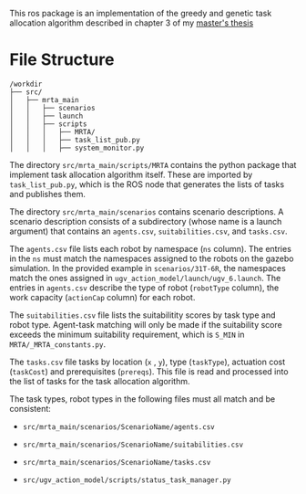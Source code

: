 This ros package is an implementation of the greedy and genetic task allocation algorithm described in chapter 3 of my [master's thesis](https://github.com/albud187/optimized_task_coord/blob/main/.thesis/Budiman_Alfa_2023_Thesis.pdf)


# File Structure
```
/workdir
├── src/
│   ├── mrta_main
│   │   ├── scenarios
│   │   ├── launch
│   │   ├── scripts
│   │   │   ├── MRTA/
│   │   │   ├── task_list_pub.py
│   │   │   ├── system_monitor.py
```

The directory `src/mrta_main/scripts/MRTA` contains the python package that implement task allocation algorithm itself. These are imported by `task_list_pub.py`, which is the ROS node that generates the lists of tasks and publishes them.

The directory `src/mrta_main/scenarios` contains scenario descriptions. A scenario description consists of a subdirectory (whose name is a launch argument) that contains an `agents.csv`, `suitabilities.csv`, and `tasks.csv`.

The  `agents.csv` file lists each robot by namespace (`ns` column). The entries in the `ns` must match the namespaces assigned to the robots on the gazebo simulation. In the provided example in `scenarios/31T-6R`, the namespaces match the ones assigned in `ugv_action_model/launch/ugv_6.launch`. The entries in `agents.csv` describe the type of robot (`robotType` column), the work capacity (`actionCap` column) for each robot.

The `suitabilities.csv` file lists the suitabilitity scores by task type and robot type. Agent-task matching will only be made if the suitability score exceeds the minimum suitability requirement, which is `S_MIN` in `MRTA/_MRTA_constants.py`.

The `tasks.csv` file tasks by location (`x` , `y`), type (`taskType`), actuation cost (`taskCost`) and prerequisites (`prereqs`). This file is read and processed into the list of tasks for the task allocation algorithm.

The task types, robot types in the following files must all match and be consistent:

- `src/mrta_main/scenarios/ScenarioName/agents.csv`
  
- `src/mrta_main/scenarios/ScenarioName/suitabilities.csv`
  
- `src/mrta_main/scenarios/ScenarioName/tasks.csv`
  
- `src/ugv_action_model/scripts/status_task_manager.py`


  
   
 
